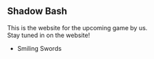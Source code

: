 ## Shadow Bash
This is the website for the upcoming game by us.<br>
Stay tuned in on the website!<br>

- Smiling Swords
